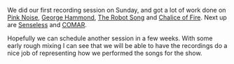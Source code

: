 We did our first recording session on Sunday, and got a lot of work done on [Pink Noise](/pink-noise), [George Hammond](/george-hammond), [The Robot Song](/the-robot-song) and [Chalice of Fire](/chalice-of-fire).  Next up are [Senseless](/senseless) and [COMAR](/comar).



Hopefully we can schedule another session in a few weeks.  With some early rough mixing I can see that we will be able to have the recordings do a nice job of representing how we performed the songs for the show.